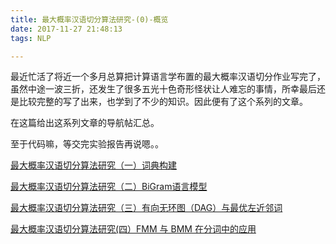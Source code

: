 ```yaml
---
title: 最大概率汉语切分算法研究-(0)-概览
date: 2017-11-27 21:48:13
tags: NLP

---
```


最近忙活了将近一个多月总算把计算语言学布置的最大概率汉语切分作业写完了，虽然中途一波三折，还发生了很多五光十色奇形怪状让人难忘的事情，所幸最后还是比较完整的写了出来，也学到了不少的知识。因此便有了这个系列的文章。

在这篇给出这系列文章的导航帖汇总。
<!--more-->

至于代码嘛，等交完实验报告再说嗯。。

[最大概率汉语切分算法研究（一）词典构建](http://antarx.com/2017/11/25/mpseg1/)

[最大概率汉语切分算法研究（二）BiGram语言模型](http://antarx.com/2017/11/25/mpseg2/)

[最大概率汉语切分算法研究（三）有向无环图（DAG）与最优左近邻词](http://antarx.com/2017/11/25/mpseg3/)

[最大概率汉语切分算法研究(四）FMM 与 BMM 在分词中的应用](http://antarx.com/2017/11/25/mpseg4/)